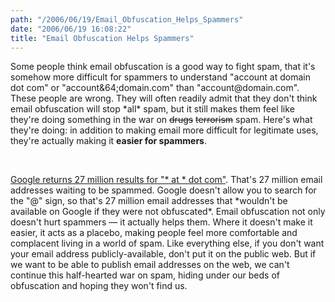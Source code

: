 ```yaml
---
path: "/2006/06/19/Email_Obfuscation_Helps_Spammers" 
date: "2006/06/19 16:08:22" 
title: "Email Obfuscation Helps Spammers" 
---
```

<p>Some people think email obfuscation is a good way to fight spam, that it's somehow more difficult for spammers to understand "account at domain dot com" or "account&amp;64;domain.com" than "account@domain.com". These people are wrong. They will often readily admit that they don't think email obfuscation will stop *all* spam, but it still makes them feel like they're doing something in the war on <span style="text-decoration: line-through;">drugs</span> <span style="text-decoration: line-through;">terrorism</span> spam. Here's what they're doing: in addition to making email more difficult for legitimate uses, they're actually making it <strong>easier for spammers</strong>.</p><br><p><a href="http://www.google.com/search?q=%22*+at+*+dot+com%22">Google returns 27 million results for "* at * dot com"</a>. That's 27 million email addresses waiting to be spammed. Google doesn't allow you to search for the "@" sign, so that's 27 million email addresses that *wouldn't be available on Google if they were not obfuscated*. Email obfuscation not only doesn't hurt spammers &#8212; it actually helps them. Where it doesn't make it easier, it acts as a placebo, making people feel more comfortable and complacent living in a world of spam. Like everything else, if you don't want your email address publicly-available, don't put it on the public web. But if we want to be able to publish email addresses on the web, we can't continue this half-hearted war on spam, hiding under our beds of obfuscation and hoping they won't find us.</p>